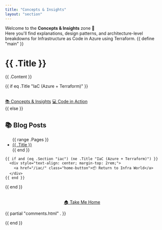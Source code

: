 ```yaml
---
title: "Concepts & Insights"
layout: "section"
---
```


Welcome to the **Concepts & Insights** zone 🧠  
Here you'll find explanations, design patterns, and architecture-level breakdowns for Infrastructure as Code in Azure using Terraform.
{{ define "main" }}
<main class="main">
  <h1>{{ .Title }}</h1>
  <p>{{ .Content }}</p>

  {{ if eq .Title "IaC (Azure + Terraform)" }}
    <div class="homepage-links" style="margin-top: 2rem;">
      <a class="button" href="/iac/concepts/">📚 Concepts & Insights</a>
      <a class="button" href="/iac/code-in-action/">💻 Code in Action</a>
    </div>
  {{ else }}
    <h2 style="margin-top: 2rem;">📚 Blog Posts</h2>
    <ul class="section-posts">
      {{ range .Pages }}
        <li><a href="{{ .RelPermalink }}" class="home-button">{{ .Title }}</a></li>
      {{ end }}
    </ul>

    {{ if and (eq .Section "iac") (ne .Title "IaC (Azure + Terraform)") }}
      <div style="text-align: center; margin-top: 2rem;">
        <a href="/iac/" class="home-button">📦 Return to Infra World</a>
      </div>
    {{ end }}
  {{ end }}

  <div style="text-align: center; margin-top: 2rem;">
    <a href="/" class="home-button">🏠 Take Me Home</a>
  </div>

  {{ partial "comments.html" . }}
</main>
{{ end }}



